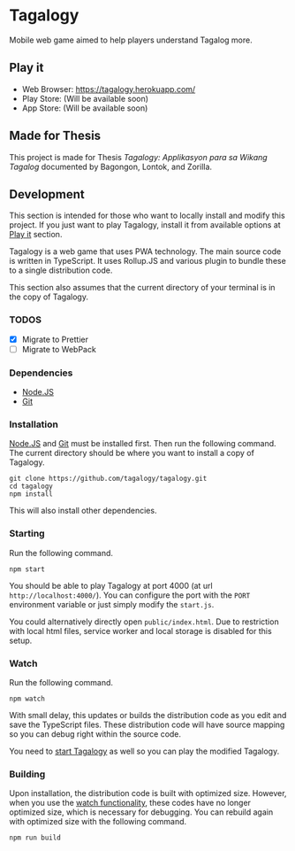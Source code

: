 # Tagalogy

Mobile web game aimed to help players understand Tagalog more.

## Play it

- Web Browser: <https://tagalogy.herokuapp.com/>
- Play Store: (Will be available soon)
- App Store: (Will be available soon)

## Made for Thesis

This project is made for Thesis _Tagalogy: Applikasyon para sa Wikang Tagalog_ documented by Bagongon, Lontok, and Zorilla.

## Development

This section is intended for those who want to locally install and modify this project. If you just want to play Tagalogy, install it from available options at [Play it](#play-it) section.

Tagalogy is a web game that uses PWA technology. The main source code is written in TypeScript. It uses Rollup.JS and various plugin to bundle these to a single distribution code.

This section also assumes that the current directory of your terminal is in the copy of Tagalogy.

### TODOS

- [x] Migrate to Prettier
- [ ] Migrate to WebPack

### Dependencies

- [Node.JS](https://nodejs.org/)
- [Git](https://git-scm.com/)

### Installation

[Node.JS](https://nodejs.org/) and [Git](https://git-scm.com/) must be installed first. Then run the following command. The current directory should be where you want to install a copy of Tagalogy.

```shell
git clone https://github.com/tagalogy/tagalogy.git
cd tagalogy
npm install
```

This will also install other dependencies.

### Starting

Run the following command.

```shell
npm start
```

You should be able to play Tagalogy at port 4000 (at url `http://localhost:4000/`). You can configure the port with the `PORT` environment variable or just simply modify the `start.js`.

You could alternatively directly open `public/index.html`. Due to restriction with local html files, service worker and local storage is disabled for this setup.

### Watch

Run the following command.

```shell
npm watch
```

With small delay, this updates or builds the distribution code as you edit and save the TypeScript files. These distribution code will have source mapping so you can debug right within the source code.

You need to [start Tagalogy](#starting) as well so you can play the modified Tagalogy.

### Building

Upon installation, the distribution code is built with optimized size. However, when you use the [watch functionality](#testing), these codes have no longer optimized size, which is necessary for debugging. You can rebuild again with optimized size with the following command.

```shell
npm run build
```
